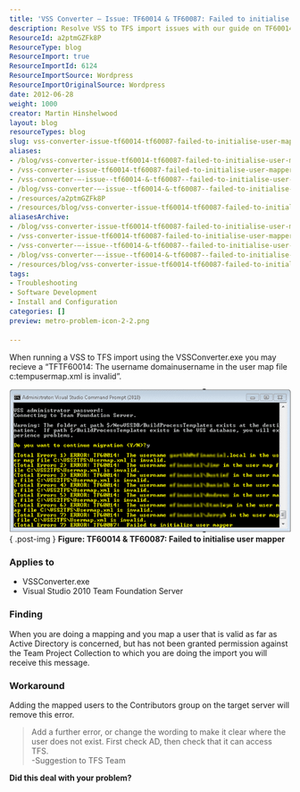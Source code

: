 ```yaml
---
title: 'VSS Converter – Issue: TF60014 & TF60087: Failed to initialise user mapper'
description: Resolve VSS to TFS import issues with our guide on TF60014 & TF60087 errors. Learn how to fix user mapping problems and streamline your migration process.
ResourceId: a2ptmGZFk8P
ResourceType: blog
ResourceImport: true
ResourceImportId: 6124
ResourceImportSource: Wordpress
ResourceImportOriginalSource: Wordpress
date: 2012-06-28
weight: 1000
creator: Martin Hinshelwood
layout: blog
resourceTypes: blog
slug: vss-converter-issue-tf60014-tf60087-failed-to-initialise-user-mapper
aliases:
- /blog/vss-converter-issue-tf60014-tf60087-failed-to-initialise-user-mapper
- /vss-converter-issue-tf60014-tf60087-failed-to-initialise-user-mapper
- /vss-converter-–-issue--tf60014-&-tf60087--failed-to-initialise-user-mapper
- /blog/vss-converter-–-issue--tf60014-&-tf60087--failed-to-initialise-user-mapper
- /resources/a2ptmGZFk8P
- /resources/blog/vss-converter-issue-tf60014-tf60087-failed-to-initialise-user-mapper
aliasesArchive:
- /blog/vss-converter-issue-tf60014-tf60087-failed-to-initialise-user-mapper
- /vss-converter-issue-tf60014-tf60087-failed-to-initialise-user-mapper
- /vss-converter-–-issue--tf60014-&-tf60087--failed-to-initialise-user-mapper
- /blog/vss-converter-–-issue--tf60014-&-tf60087--failed-to-initialise-user-mapper
- /resources/blog/vss-converter-issue-tf60014-tf60087-failed-to-initialise-user-mapper
tags:
- Troubleshooting
- Software Development
- Install and Configuration
categories: []
preview: metro-problem-icon-2-2.png

---
```

When running a VSS to TFS import using the VSSConverter.exe you may recieve a “TFTF60014: The username domainusername in the user map file c:tempusermap.xml is invalid”.

[![image](images/image_thumb62-1-1.png "image")](http://blog.hinshelwood.com/files/2012/06/image80.png)  
{ .post-img }
**Figure: TF60014 & TF60087: Failed to initialise user mapper**

### Applies to

- VSSConverter.exe
- Visual Studio 2010 Team Foundation Server

### Finding

When you are doing a mapping and you map a user that is valid as far as Active Directory is concerned, but has not been granted permission against the Team Project Collection to which you are doing the import you will receive this message.

### Workaround

Adding the mapped users to the Contributors group on the target server will remove this error.

> Add a further error, or change the wording to make it clear where the user does not exist. First check AD, then check that it can access TFS.  
> \-Suggestion to TFS Team

**Did this deal with your problem?**
